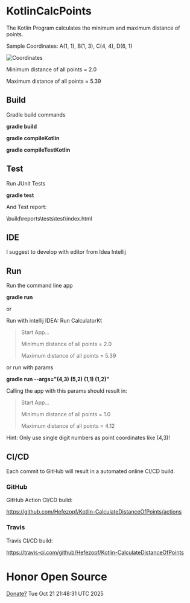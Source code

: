 # KotlinCalcPoints

The Kotlin Program calculates the minimum and maximum distance of points.

Sample Coordinates: A(1, 1), B(1, 3), C(4, 4), D(6, 1) 

![Coordinates](src/main/resources/Coordinates.png "Coordinates")

Minimum distance of all points = 2.0

Maximum distance of all points = 5.39


## Build

Gradle build commands

**gradle build**

**gradle compileKotlin**

**gradle compileTestKotlin**


## Test

Run JUnit Tests

**gradle test**

And Test report:

\build\reports\tests\test\index.html


## IDE

I suggest to develop with editor from Idea Intellij


## Run

Run the command line app

**gradle run**

or

Run with intellij IDEA: Run CalculatorKt

>Start App...
>
>Minimum distance of all points = 2.0
>
>Maximum distance of all points = 5.39

or run with params

**gradle run --args="(4,3) (5,2) (1,1) (1,2)"**

Calling the app with this params should result in:

>Start App...
>
>Minimum distance of all points = 1.0
>
>Maximum distance of all points = 4.12

Hint: Only use single digit numbers as point coordinates like (4,3)!


## CI/CD

Each commit to GitHub will result in a automated online CI/CD build.


### GitHub

GitHub Action CI/CD build:

https://github.com/Hefezopf/Kotlin-CalculateDistanceOfPoints/actions


### Travis

Travis CI/CD build:

https://travis-ci.com/github/Hefezopf/Kotlin-CalculateDistanceOfPoints


# Honor Open Source

[Donate?](https://www.paypal.com/donate/?hosted_button_id=G2CERK22Q4QP8 "Donate?")
Tue Oct 21 21:48:31 UTC 2025
